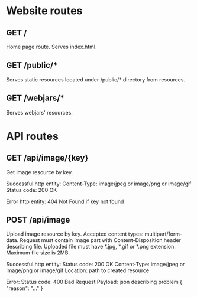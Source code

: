 Website routes
==============

GET /
-----------
Home page route. Serves index.html.


GET /public/*
-------------
Serves static resources located under /public/* directory from resources.


GET /webjars/*
--------------
Serves webjars' resources.


API routes
==========

GET /api/image/{key}
--------------------
Get image resource by key.

Successful http entity:
Content-Type: image/jpeg or image/png or image/gif
Status code: 200 OK

Error http entity:
404 Not Found if key not found


POST /api/image
---------------
Upload image resource by key.
Accepted content types: multipart/form-data. Request must contain image part with Content-Disposition header describing file.
Uploaded file must have *.jpg, *.gif or *.png extension.
Maximum file size is 2MB.

Successful http entity:
Status code: 200 OK
Content-Type: image/jpeg or image/png or image/gif
Location: path to created resource

Error:
Status code: 400 Bad Request
Payload: json describing problem { "reason": "..." }

